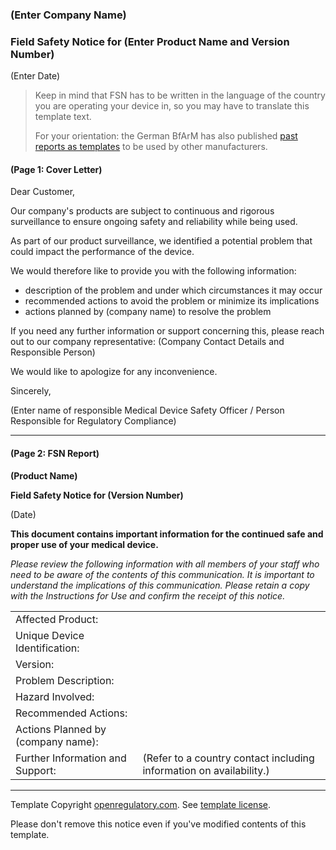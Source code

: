 ### (Enter Company Name)

### Field Safety Notice for (Enter Product Name and Version Number)

(Enter Date)

> Keep in mind that FSN has to be written in the language of the country you are operating your device in, so
> you may have to translate this template text.
>
> For your orientation: the German BfArM has also published [past reports as templates][bfarm-past-reports] to
> be used by other manufacturers.

#### (Page 1: Cover Letter)

Dear Customer,

Our company's products are subject to continuous and rigorous surveillance to ensure ongoing safety and
reliability while being used.

As part of our product surveillance, we identified a potential problem that could impact the performance of
the device.

We would therefore like to provide you with the following information:

* description of the problem and under which circumstances it may occur
* recommended actions to avoid the problem or minimize its implications
* actions planned by (company name) to resolve the problem

If you need any further information or support concerning this, please reach out to our company
representative: (Company Contact Details and Responsible Person)

We would like to apologize for any inconvenience.

Sincerely,

(Enter name of responsible Medical Device Safety Officer / Person Responsible for Regulatory Compliance)

---

#### (Page 2: FSN Report)

**(Product Name)**

**Field Safety Notice for (Version Number)**

(Date)

**This document contains important information for the continued safe and proper use of your medical device.**

*Please review the following information with all members of your staff who need to be aware of the contents
of this communication. It is important to understand the implications of this communication. Please retain a
copy with the Instructions for Use and confirm the receipt of this notice.*

|                                    |                                                                     |
|------------------------------------|---------------------------------------------------------------------|
| Affected Product:                  |                                                                     |
| Unique Device Identification:      |                                                                     |
| Version:                           |                                                                     |
| Problem Description:               |                                                                     |
| Hazard Involved:                   |                                                                     |
| Recommended Actions:               |                                                                     |
| Actions Planned by (company name): |                                                                     |
| Further Information and Support:   | (Refer to a country contact including information on availability.) |

---

Template Copyright [openregulatory.com](https://openregulatory.com). See [template
license](https://openregulatory.com/template-license).

Please don't remove this notice even if you've modified contents of this template.


<!-- Links -->

[bfarm-past-reports]: https://www.bfarm.de/SharedDocs/Kundeninfos/DE/17/2018/00193-18_kundeninfo_de.pdf?__blob=publicationFile&v=1
